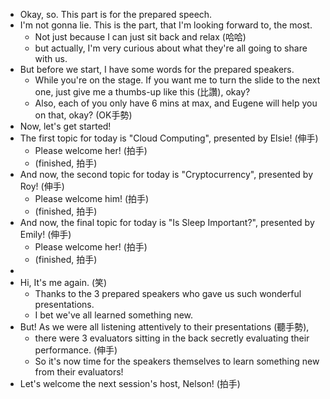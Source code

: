 - Okay, so. This part is for the prepared speech.
- I'm not gonna lie. This is the part, that I'm looking forward to, the most.
	- Not just because I can just sit back and relax (哈哈)
	- but actually, I'm very curious about what they're all going to share with us.
- But before we start, I have some words for the prepared speakers.
	- While you're on the stage. If you want me to turn the slide to the next one, just give me a thumbs-up like this (比讚), okay?
	- Also, each of you only have 6 mins at max, and Eugene will help you on that, okay? (OK手勢)
- Now, let's get started!
- The first topic for today is "Cloud Computing", presented by Elsie! (伸手)
	- Please welcome her! (拍手)
	- (finished, 拍手)
- And now, the second topic for today is "Cryptocurrency", presented by Roy! (伸手)
	- Please welcome him! (拍手)
	- (finished, 拍手)
- And now, the final topic for today is "Is Sleep Important?", presented by Emily! (伸手)
	- Please welcome her! (拍手)
	- (finished, 拍手)
-
- Hi, It's me again. (笑)
	- Thanks to the 3 prepared speakers who gave us such wonderful presentations.
	- I bet we've all learned something new.
- But! As we were all listening attentively to their presentations (聽手勢),
	- there were 3 evaluators sitting in the back secretly evaluating their performance. (伸手)
	- So it's now time for the speakers themselves to learn something new from their evaluators!
- Let's welcome the next session's host, Nelson! (拍手)